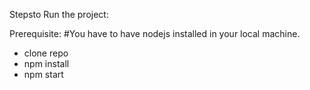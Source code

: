 Stepsto Run the project:

Prerequisite:
#You have to have nodejs installed in your local machine.


- clone repo
- npm install
- npm start

